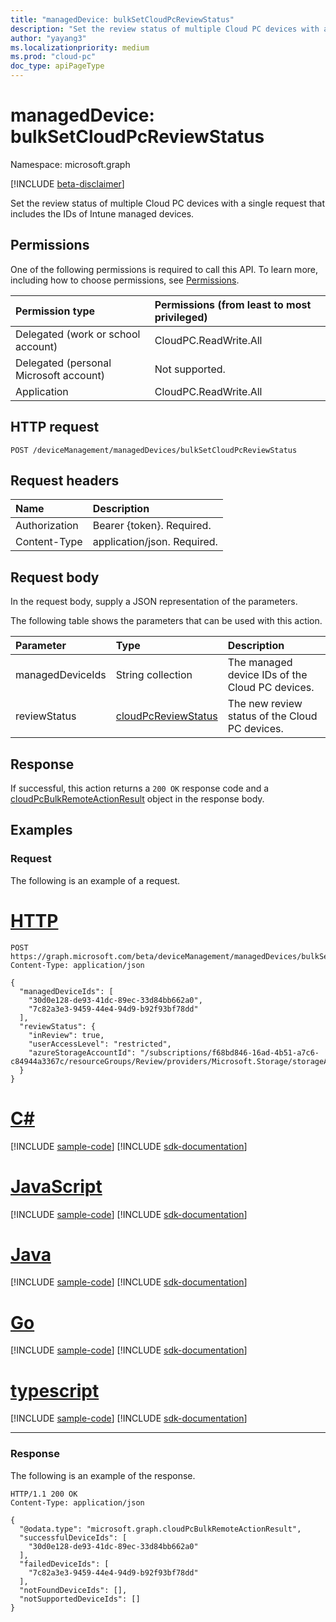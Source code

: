 ```yaml
---
title: "managedDevice: bulkSetCloudPcReviewStatus"
description: "Set the review status of multiple Cloud PC devices with a single request that includes the IDs of Intune managed devices."
author: "yayang3"
ms.localizationpriority: medium
ms.prod: "cloud-pc"
doc_type: apiPageType
---
```


# managedDevice: bulkSetCloudPcReviewStatus

Namespace: microsoft.graph

[!INCLUDE [beta-disclaimer](../../includes/beta-disclaimer.md)]

Set the review status of multiple Cloud PC devices with a single request that includes the IDs of Intune managed devices.

## Permissions
One of the following permissions is required to call this API. To learn more, including how to choose permissions, see [Permissions](/graph/permissions-reference).

|Permission type|Permissions (from least to most privileged)|
|:---|:---|
|Delegated (work or school account)|CloudPC.ReadWrite.All|
|Delegated (personal Microsoft account)|Not supported.|
|Application|CloudPC.ReadWrite.All|

## HTTP request

<!-- {
  "blockType": "ignored"
}
-->
``` http
POST /deviceManagement/managedDevices/bulkSetCloudPcReviewStatus
```

## Request headers
|Name|Description|
|:---|:---|
|Authorization|Bearer {token}. Required.|
|Content-Type|application/json. Required.|

## Request body
In the request body, supply a JSON representation of the parameters.

The following table shows the parameters that can be used with this action.

|Parameter|Type|Description|
|:---|:---|:---|
|managedDeviceIds|String collection|The managed device IDs of the Cloud PC devices.|
|reviewStatus|[cloudPcReviewStatus](../resources/cloudpcreviewstatus.md)|The new review status of the Cloud PC devices. |


## Response

If successful, this action returns a `200 OK` response code and a [cloudPcBulkRemoteActionResult](../resources/cloudpcbulkremoteactionresult.md) object in the response body.

## Examples

### Request

The following is an example of a request.


# [HTTP](#tab/http)
<!-- {
  "blockType": "request",
  "name": "manageddevicethis.bulksetcloudpcreviewstatus"
}
-->
``` http
POST https://graph.microsoft.com/beta/deviceManagement/managedDevices/bulkSetCloudPcReviewStatus
Content-Type: application/json

{
  "managedDeviceIds": [
    "30d0e128-de93-41dc-89ec-33d84bb662a0",
    "7c82a3e3-9459-44e4-94d9-b92f93bf78dd"
  ],
  "reviewStatus": {
    "inReview": true,
    "userAccessLevel": "restricted",
    "azureStorageAccountId": "/subscriptions/f68bd846-16ad-4b51-a7c6-c84944a3367c/resourceGroups/Review/providers/Microsoft.Storage/storageAccounts/snapshotsUnderReview"
  }
}
```
# [C#](#tab/csharp)
[!INCLUDE [sample-code](../includes/snippets/csharp/manageddevicethisbulksetcloudpcreviewstatus-csharp-snippets.md)]
[!INCLUDE [sdk-documentation](../includes/snippets/snippets-sdk-documentation-link.md)]

# [JavaScript](#tab/javascript)
[!INCLUDE [sample-code](../includes/snippets/javascript/manageddevicethisbulksetcloudpcreviewstatus-javascript-snippets.md)]
[!INCLUDE [sdk-documentation](../includes/snippets/snippets-sdk-documentation-link.md)]

# [Java](#tab/java)
[!INCLUDE [sample-code](../includes/snippets/java/manageddevicethisbulksetcloudpcreviewstatus-java-snippets.md)]
[!INCLUDE [sdk-documentation](../includes/snippets/snippets-sdk-documentation-link.md)]

# [Go](#tab/go)
[!INCLUDE [sample-code](../includes/snippets/go/manageddevicethisbulksetcloudpcreviewstatus-go-snippets.md)]
[!INCLUDE [sdk-documentation](../includes/snippets/snippets-sdk-documentation-link.md)]

# [typescript](#tab/typescript)
[!INCLUDE [sample-code](../includes/snippets/typescript/manageddevicethisbulksetcloudpcreviewstatus-typescript-snippets.md)]
[!INCLUDE [sdk-documentation](../includes/snippets/snippets-sdk-documentation-link.md)]

---



### Response

The following is an example of the response.

<!-- {
  "blockType": "response",
  "@odata.type": "microsoft.graph.cloudPcBulkRemoteActionResult",
  "name": "manageddevicethis.bulksetcloudpcreviewstatus"
}
-->
``` http
HTTP/1.1 200 OK
Content-Type: application/json

{
  "@odata.type": "microsoft.graph.cloudPcBulkRemoteActionResult",
  "successfulDeviceIds": [
    "30d0e128-de93-41dc-89ec-33d84bb662a0"
  ],
  "failedDeviceIds": [
    "7c82a3e3-9459-44e4-94d9-b92f93bf78dd"
  ],
  "notFoundDeviceIds": [],
  "notSupportedDeviceIds": []
}
```

